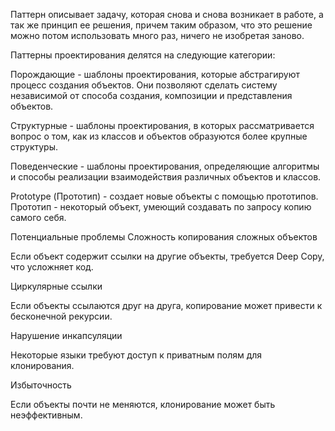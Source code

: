 Паттерн описывает задачу, которая снова и снова возникает в работе, а так же принцип ее решения, причем таким образом, что это решение можно потом использовать много раз, ничего не изобретая заново.

Паттерны проектирования делятся на следующие категории:

Порождающие - шаблоны проектирования, которые абстрагируют процесс создания объектов. Они позволяют сделать систему независимой от способа создания, композиции и представления объектов.

Структурные - шаблоны проектирования, в которых рассматривается вопрос о том, как из классов и объектов образуются более крупные структуры.

Поведенческие - шаблоны проектирования, определяющие алгоритмы и способы реализации взаимодействия различных объектов и классов.

Prototype (Прототип) - создает новые объекты с помощью
прототипов. Прототип - некоторый объект, умеющий создавать по
запросу копию самого себя.

Потенциальные проблемы
Сложность копирования сложных объектов

Если объект содержит ссылки на другие объекты, требуется Deep Copy, что усложняет код.

Циркулярные ссылки

Если объекты ссылаются друг на друга, копирование может привести к бесконечной рекурсии.

Нарушение инкапсуляции

Некоторые языки требуют доступ к приватным полям для клонирования.

Избыточность

Если объекты почти не меняются, клонирование может быть неэффективным.
